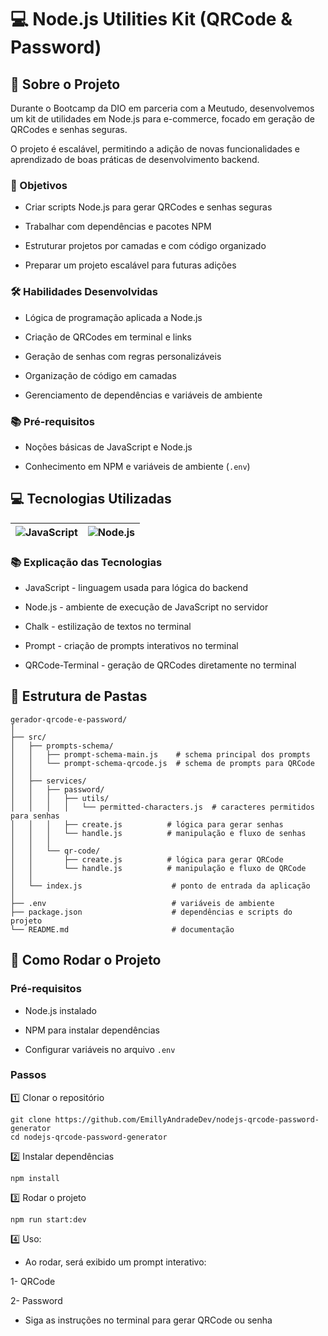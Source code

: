 # 💻 Node.js Utilities Kit (QRCode & Password)

## 📖 Sobre o Projeto

Durante o Bootcamp da DIO em parceria com a Meutudo, desenvolvemos um kit de utilidades em Node.js para e-commerce, focado em geração de QRCodes e senhas seguras.

O projeto é escalável, permitindo a adição de novas funcionalidades e aprendizado de boas práticas de desenvolvimento backend.

### 🎯 Objetivos

 - Criar scripts Node.js para gerar QRCodes e senhas seguras

 - Trabalhar com dependências e pacotes NPM

 - Estruturar projetos por camadas e com código organizado

 - Preparar um projeto escalável para futuras adições

### 🛠 Habilidades Desenvolvidas

 - Lógica de programação aplicada a Node.js

 - Criação de QRCodes em terminal e links

 - Geração de senhas com regras personalizáveis

 - Organização de código em camadas

- Gerenciamento de dependências e variáveis de ambiente

### 📚 Pré-requisitos

 - Noções básicas de JavaScript e Node.js

 - Conhecimento em NPM e variáveis de ambiente (```.env```)


## 💻 Tecnologias Utilizadas
| ![JavaScript](https://img.shields.io/badge/JavaScript-F7DF1E?style=flat-square&logo=javascript&logoColor=black) | ![Node.js](https://img.shields.io/badge/Node.js-339933?style=flat-square&logo=node.js&logoColor=white) |
| ---------------------- | --------------------- |

### 📚 Explicação das Tecnologias

 - JavaScript - linguagem usada para lógica do backend

- Node.js - ambiente de execução de JavaScript no servidor

- Chalk - estilização de textos no terminal

- Prompt - criação de prompts interativos no terminal

- QRCode-Terminal - geração de QRCodes diretamente no terminal

## 📂 Estrutura de Pastas

```
gerador-qrcode-e-password/
│
├── src/
│   ├── prompts-schema/              
│   │   ├── prompt-schema-main.js    # schema principal dos prompts
│   │   └── prompt-schema-qrcode.js  # schema de prompts para QRCode
│   │
│   ├── services/
│   │   ├── password/
│   │   │   ├── utils/
│   │   │   │   └── permitted-characters.js  # caracteres permitidos para senhas
│   │   │   ├── create.js          # lógica para gerar senhas
│   │   │   └── handle.js          # manipulação e fluxo de senhas
│   │   │
│   │   └── qr-code/
│   │       ├── create.js          # lógica para gerar QRCode
│   │       └── handle.js          # manipulação e fluxo de QRCode
│   │
│   └── index.js                    # ponto de entrada da aplicação
│
├── .env                            # variáveis de ambiente
├── package.json                    # dependências e scripts do projeto
└── README.md                       # documentação
```

## 🚀 Como Rodar o Projeto

### Pré-requisitos

 - Node.js instalado

- NPM para instalar dependências

- Configurar variáveis no arquivo ```.env```

### Passos

1️⃣ Clonar o repositório
```
git clone https://github.com/EmillyAndradeDev/nodejs-qrcode-password-generator
cd nodejs-qrcode-password-generator
```
2️⃣ Instalar dependências
```
npm install
```
3️⃣ Rodar o projeto
```
npm run start:dev
```
4️⃣ Uso:

- Ao rodar, será exibido um prompt interativo:

 1- QRCode

 2- Password

- Siga as instruções no terminal para gerar QRCode ou senha